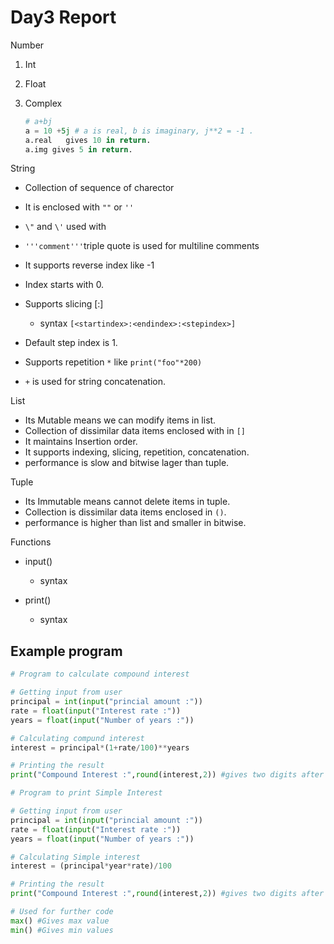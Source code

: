 # Day3 Report

Number

1. Int

2. Float

3. Complex

   ```python
   # a+bj
   a = 10 +5j # a is real, b is imaginary, j**2 = -1 .
   a.real	gives 10 in return.
   a.img gives 5 in return.
   ```

String

+ Collection of sequence of charector
+ It is enclosed with  `""`  or  `''`
+ `\"` and `\'` used with 
+ `'''comment'''`triple quote is used for multiline comments
+ It supports reverse index like -1
+ Index starts with 0.
+ Supports slicing [:]
  + syntax `[<startindex​>:<endindex>:<​stepindex>]`

+ Default step index is 1.
+ Supports repetition `*` like `print("foo"*200)`
+ `+` is used for string concatenation. 

List

+ Its Mutable means we can modify items in list. 
+ Collection of dissimilar data items enclosed with in `[]`
+ It maintains Insertion order.
+ It supports indexing, slicing, repetition, concatenation.
+ performance is slow and bitwise lager than tuple.

Tuple

+ Its Immutable means cannot delete items in tuple.
+ Collection is dissimilar data items enclosed in `()`.
+ performance is higher than list and smaller in bitwise.

Functions

+ input()
  + syntax

+ print()
  + syntax

## Example program

```python
# Program to calculate compound interest

# Getting input from user
principal = int(input("princial amount :"))
rate = float(input("Interest rate :"))
years = float(input("Number of years :"))

# Calculating compund interest
interest = principal*(1+rate/100)**years

# Printing the result 
print("Compound Interest :",round(interest,2)) #gives two digits after decimal
```

```python
# Program to print Simple Interest

# Getting input from user
principal = int(input("princial amount :"))
rate = float(input("Interest rate :"))
years = float(input("Number of years :"))

# Calculating Simple interest
interest = (principal*year*rate)/100

# Printing the result 
print("Compound Interest :",round(interest,2)) #gives two digits after decimal
```

```python
# Used for further code
max() #Gives max value
min() #Gives min values
```

